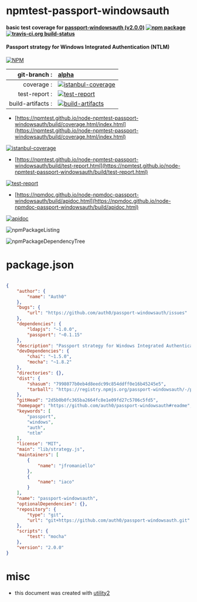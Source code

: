 # npmtest-passport-windowsauth

#### basic test coverage for  [passport-windowsauth (v2.0.0)](https://github.com/auth0/passport-windowsauth#readme)  [![npm package](https://img.shields.io/npm/v/npmtest-passport-windowsauth.svg?style=flat-square)](https://www.npmjs.org/package/npmtest-passport-windowsauth) [![travis-ci.org build-status](https://api.travis-ci.org/npmtest/node-npmtest-passport-windowsauth.svg)](https://travis-ci.org/npmtest/node-npmtest-passport-windowsauth)

#### Passport strategy for Windows Integrated Authentication (NTLM)

[![NPM](https://nodei.co/npm/passport-windowsauth.png?downloads=true&downloadRank=true&stars=true)](https://www.npmjs.com/package/passport-windowsauth)

| git-branch : | [alpha](https://github.com/npmtest/node-npmtest-passport-windowsauth/tree/alpha)|
|--:|:--|
| coverage : | [![istanbul-coverage](https://npmtest.github.io/node-npmtest-passport-windowsauth/build/coverage.badge.svg)](https://npmtest.github.io/node-npmtest-passport-windowsauth/build/coverage.html/index.html)|
| test-report : | [![test-report](https://npmtest.github.io/node-npmtest-passport-windowsauth/build/test-report.badge.svg)](https://npmtest.github.io/node-npmtest-passport-windowsauth/build/test-report.html)|
| build-artifacts : | [![build-artifacts](https://npmtest.github.io/node-npmtest-passport-windowsauth/glyphicons_144_folder_open.png)](https://github.com/npmtest/node-npmtest-passport-windowsauth/tree/gh-pages/build)|

- [https://npmtest.github.io/node-npmtest-passport-windowsauth/build/coverage.html/index.html](https://npmtest.github.io/node-npmtest-passport-windowsauth/build/coverage.html/index.html)

[![istanbul-coverage](https://npmtest.github.io/node-npmtest-passport-windowsauth/build/screenCapture.buildCi.browser.%252Ftmp%252Fbuild%252Fcoverage.lib.html.png)](https://npmtest.github.io/node-npmtest-passport-windowsauth/build/coverage.html/index.html)

- [https://npmtest.github.io/node-npmtest-passport-windowsauth/build/test-report.html](https://npmtest.github.io/node-npmtest-passport-windowsauth/build/test-report.html)

[![test-report](https://npmtest.github.io/node-npmtest-passport-windowsauth/build/screenCapture.buildCi.browser.%252Ftmp%252Fbuild%252Ftest-report.html.png)](https://npmtest.github.io/node-npmtest-passport-windowsauth/build/test-report.html)

- [https://npmdoc.github.io/node-npmdoc-passport-windowsauth/build/apidoc.html](https://npmdoc.github.io/node-npmdoc-passport-windowsauth/build/apidoc.html)

[![apidoc](https://npmdoc.github.io/node-npmdoc-passport-windowsauth/build/screenCapture.buildCi.browser.%252Ftmp%252Fbuild%252Fapidoc.html.png)](https://npmdoc.github.io/node-npmdoc-passport-windowsauth/build/apidoc.html)

![npmPackageListing](https://npmtest.github.io/node-npmtest-passport-windowsauth/build/screenCapture.npmPackageListing.svg)

![npmPackageDependencyTree](https://npmtest.github.io/node-npmtest-passport-windowsauth/build/screenCapture.npmPackageDependencyTree.svg)



# package.json

```json

{
    "author": {
        "name": "Auth0"
    },
    "bugs": {
        "url": "https://github.com/auth0/passport-windowsauth/issues"
    },
    "dependencies": {
        "ldapjs": "~1.0.0",
        "passport": "~0.1.15"
    },
    "description": "Passport strategy for Windows Integrated Authentication (NTLM)",
    "devDependencies": {
        "chai": "~1.5.0",
        "mocha": "~1.8.2"
    },
    "directories": {},
    "dist": {
        "shasum": "7998077b0eb4d8eedc99c854ddff0e16b45245e5",
        "tarball": "https://registry.npmjs.org/passport-windowsauth/-/passport-windowsauth-2.0.0.tgz"
    },
    "gitHead": "2d5b0b0fc365ba2664fc8e1e09fd27c5706c5fd5",
    "homepage": "https://github.com/auth0/passport-windowsauth#readme",
    "keywords": [
        "passport",
        "windows",
        "auth",
        "ntlm"
    ],
    "license": "MIT",
    "main": "lib/strategy.js",
    "maintainers": [
        {
            "name": "jfromaniello"
        },
        {
            "name": "iaco"
        }
    ],
    "name": "passport-windowsauth",
    "optionalDependencies": {},
    "repository": {
        "type": "git",
        "url": "git+https://github.com/auth0/passport-windowsauth.git"
    },
    "scripts": {
        "test": "mocha"
    },
    "version": "2.0.0"
}
```



# misc
- this document was created with [utility2](https://github.com/kaizhu256/node-utility2)
